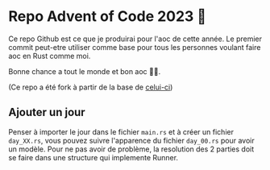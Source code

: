 # Repo Advent of Code 2023 🎄

Ce repo Github est ce que je produirai pour l'aoc de cette année.
Le premier commit peut-etre utiliser comme base pour tous les personnes voulant faire aoc en Rust comme moi.

Bonne chance a tout le monde et bon aoc 🎉😊.

(Ce repo a été fork à partir de la base de [celui-ci](https://github.com/UncleScientist/aoclib-rs))

## Ajouter un jour
Penser à importer le jour dans le fichier `main.rs` et à créer un fichier `day_XX.rs`, vous pouvez suivre l'apparence du fichier `day_00.rs` pour avoir un modèle.
Pour ne pas avoir de problème, la resolution des 2 parties doit se faire dans une structure qui implemente Runner.
